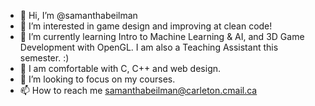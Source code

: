 - 👋 Hi, I’m @samanthabeilman
- 👀 I’m interested in game design and improving at clean code!
- 🌱 I’m currently learning Intro to Machine Learning & AI, and 3D Game Development with OpenGL. I am also a Teaching Assistant this semester. :)
- 💐 I am comfortable with C, C++ and web design. 
- 💞️ I’m looking to focus on my courses. 
- 📫 How to reach me samanthabeilman@carleton.cmail.ca

<!---
samanthabeilman/samanthabeilman is a ✨ special ✨ repository because its `README.md` (this file) appears on your GitHub profile.
You can click the Preview link to take a look at your changes.
--->
